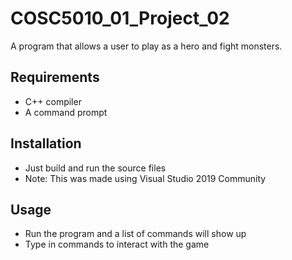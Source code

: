 # COSC5010_01_Project_02

A program that allows a user to play as a hero and fight monsters.

## Requirements

- C++ compiler
- A command prompt

## Installation 

- Just build and run the source files
- Note: This was made using Visual Studio 2019 Community

## Usage

- Run the program and a list of commands will show up
- Type in commands to interact with the game